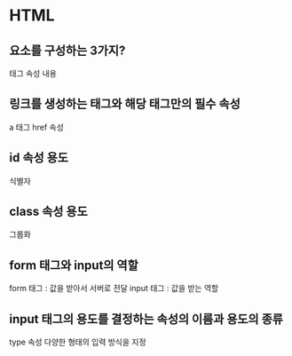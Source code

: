 # HTML

## 요소를 구성하는 3가지?
태그 속성 내용

## 링크를 생성하는 태그와 해당 태그만의 필수 속성
a 태그
href 속성

## id 속성 용도
식별자

## class 속성 용도
그룹화

## form 태그와 input의 역할
form 태그 : 값을 받아서 서버로 전달
input 태그 : 값을 받는 역할

## input 태그의 용도를 결정하는 속성의 이름과 용도의 종류
type 속성
다양한 형태의 입력 방식을 지정

